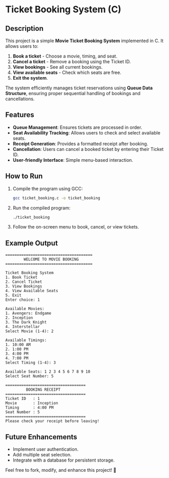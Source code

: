 # Ticket Booking System (C)

## Description
This project is a simple **Movie Ticket Booking System** implemented in C. It allows users to:

1. **Book a ticket** - Choose a movie, timing, and seat.
2. **Cancel a ticket** - Remove a booking using the Ticket ID.
3. **View bookings** - See all current bookings.
4. **View available seats** - Check which seats are free.
5. **Exit the system**.

The system efficiently manages ticket reservations using **Queue Data Structure**, ensuring proper sequential handling of bookings and cancellations.

## Features
- **Queue Management**: Ensures tickets are processed in order.
- **Seat Availability Tracking**: Allows users to check and select available seats.
- **Receipt Generation**: Provides a formatted receipt after booking.
- **Cancellation**: Users can cancel a booked ticket by entering their Ticket ID.
- **User-friendly Interface**: Simple menu-based interaction.

## How to Run
1. Compile the program using GCC:
   ```sh
   gcc ticket_booking.c -o ticket_booking
   ```
2. Run the compiled program:
   ```sh
   ./ticket_booking
   ```
3. Follow the on-screen menu to book, cancel, or view tickets.

## Example Output
```
======================================
        WELCOME TO MOVIE BOOKING
======================================

Ticket Booking System
1. Book Ticket
2. Cancel Ticket
3. View Bookings
4. View Available Seats
5. Exit
Enter choice: 1

Available Movies:
1. Avengers: Endgame
2. Inception
3. The Dark Knight
4. Interstellar
Select Movie (1-4): 2

Available Timings:
1. 10:00 AM
2. 1:00 PM
3. 4:00 PM
4. 7:00 PM
Select Timing (1-4): 3

Available Seats: 1 2 3 4 5 6 7 8 9 10
Select Seat Number: 5

===================================
         BOOKING RECEIPT
===================================
Ticket ID   : 1
Movie       : Inception
Timing      : 4:00 PM
Seat Number : 5
===================================
Please check your receipt before leaving!
```

## Future Enhancements
- Implement user authentication.
- Add multiple seat selection.
- Integrate with a database for persistent storage.

Feel free to fork, modify, and enhance this project! 🚀


